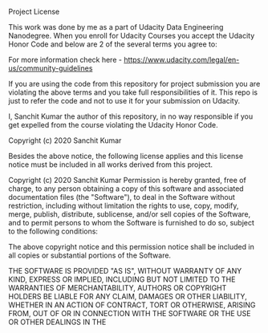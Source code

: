 Project License

This work was done by me as a part of Udacity Data Engineering Nanodegree. When you enroll for Udacity Courses you accept the Udacity Honor Code and below are 2 of the several terms you agree to:


For more information check here - https://www.udacity.com/legal/en-us/community-guidelines

If you are using the code from this repository for project submission you are violating the above terms and you take full responsibilities of it. This repo is just to refer the code and not to use it for your submission on Udacity.

I, Sanchit Kumar the author of this repository, in no way responsible if you get expelled from the course violating the Udacity Honor Code.

Copyright (c) 2020 Sanchit Kumar

Besides the above notice, the following license applies and this license notice must be included in all works derived from this project.


Copyright (c) 2020 Sanchit Kumar
Permission is hereby granted, free of charge, to any person obtaining a copy
of this software and associated documentation files (the "Software"), to deal
in the Software without restriction, including without limitation the rights
to use, copy, modify, merge, publish, distribute, sublicense, and/or sell
copies of the Software, and to permit persons to whom the Software is
furnished to do so, subject to the following conditions:

The above copyright notice and this permission notice shall be included in all
copies or substantial portions of the Software.

THE SOFTWARE IS PROVIDED "AS IS", WITHOUT WARRANTY OF ANY KIND, EXPRESS OR
IMPLIED, INCLUDING BUT NOT LIMITED TO THE WARRANTIES OF MERCHANTABILITY,
AUTHORS OR COPYRIGHT HOLDERS BE LIABLE FOR ANY CLAIM, DAMAGES OR OTHER
LIABILITY, WHETHER IN AN ACTION OF CONTRACT, TORT OR OTHERWISE, ARISING FROM,
OUT OF OR IN CONNECTION WITH THE SOFTWARE OR THE USE OR OTHER DEALINGS IN THE
